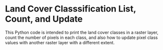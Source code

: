 # Land Cover Classsification List, Count, and Update
 This Python code is intended to print the land cover classes in a raster layer, count the number of pixels in each class, and also how to update pixel class values with another raster layer with a different extent.
